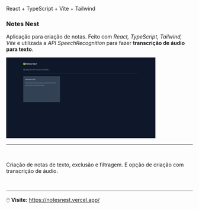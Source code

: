 React + TypeScript + Vite + Tailwind
### Notes Nest

Aplicação para criação de notas.
Feito com _React, TypeScript, Tailwind, Vite_ e utilizada a _API SpeechRecognition_ para fazer **transcrição de áudio para texto**.

<img src='./public/layout.png' width="80%" />

---
<br />

Criação de notas de texto, exclusão e filtragem. E opção de criação com transcrição de áudio.

<br />

---

🖱️ **Visite:** https://notesnest.vercel.app/
